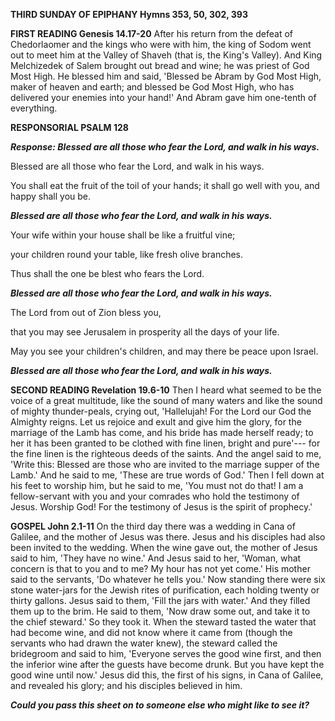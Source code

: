 **THIRD SUNDAY OF EPIPHANY Hymns 353, 50, 302, 393**

**FIRST READING Genesis 14.17-20** After his return from the defeat of
Chedorlaomer and the kings who were with him, the king of Sodom went out
to meet him at the Valley of Shaveh (that is, the King's Valley). And
King Melchizedek of Salem brought out bread and wine; he was priest of
God Most High. He blessed him and said, 'Blessed be Abram by God Most
High, maker of heaven and earth; and blessed be God Most High, who has
delivered your enemies into your hand!' And Abram gave him one-tenth of
everything.

**RESPONSORIAL PSALM 128**

***Response: Blessed are all those who fear the Lord, and walk in his
ways.***

Blessed are all those who fear the Lord, and walk in his ways.

You shall eat the fruit of the toil of your hands; it shall go well with
you, and happy shall you be.

***Blessed are all those who fear the Lord, and walk in his ways.***

Your wife within your house shall be like a fruitful vine;

your children round your table, like fresh olive branches.

Thus shall the one be blest who fears the Lord.

***Blessed are all those who fear the Lord, and walk in his ways.***

The Lord from out of Zion bless you,

that you may see Jerusalem in prosperity all the days of your life.

May you see your children's children, and may there be peace upon
Israel.

***Blessed are all those who fear the Lord, and walk in his ways.***

**SECOND READING Revelation 19.6-10** Then I heard what seemed to be the
voice of a great multitude, like the sound of many waters and like the
sound of mighty thunder-peals, crying out, 'Hallelujah! For the Lord our
God the Almighty reigns. Let us rejoice and exult and give him the
glory, for the marriage of the Lamb has come, and his bride has made
herself ready; to her it has been granted to be clothed with fine linen,
bright and pure'--- for the fine linen is the righteous deeds of the
saints. And the angel said to me, 'Write this: Blessed are those who are
invited to the marriage supper of the Lamb.' And he said to me, 'These
are true words of God.' Then I fell down at his feet to worship him, but
he said to me, 'You must not do that! I am a fellow-servant with you and
your comrades who hold the testimony of Jesus. Worship God! For the
testimony of Jesus is the spirit of prophecy.'

**GOSPEL John 2.1-11** On the third day there was a wedding in Cana of
Galilee, and the mother of Jesus was there. Jesus and his disciples had
also been invited to the wedding. When the wine gave out, the mother of
Jesus said to him, 'They have no wine.' And Jesus said to her, 'Woman,
what concern is that to you and to me? My hour has not yet come.' His
mother said to the servants, 'Do whatever he tells you.' Now standing
there were six stone water-jars for the Jewish rites of purification,
each holding twenty or thirty gallons. Jesus said to them, 'Fill the
jars with water.' And they filled them up to the brim. He said to them,
'Now draw some out, and take it to the chief steward.' So they took it.
When the steward tasted the water that had become wine, and did not know
where it came from (though the servants who had drawn the water knew),
the steward called the bridegroom and said to him, 'Everyone serves the
good wine first, and then the inferior wine after the guests have become
drunk. But you have kept the good wine until now.' Jesus did this, the
first of his signs, in Cana of Galilee, and revealed his glory; and his
disciples believed in him.

***Could you pass this sheet on to someone else who might like to see
it?***

